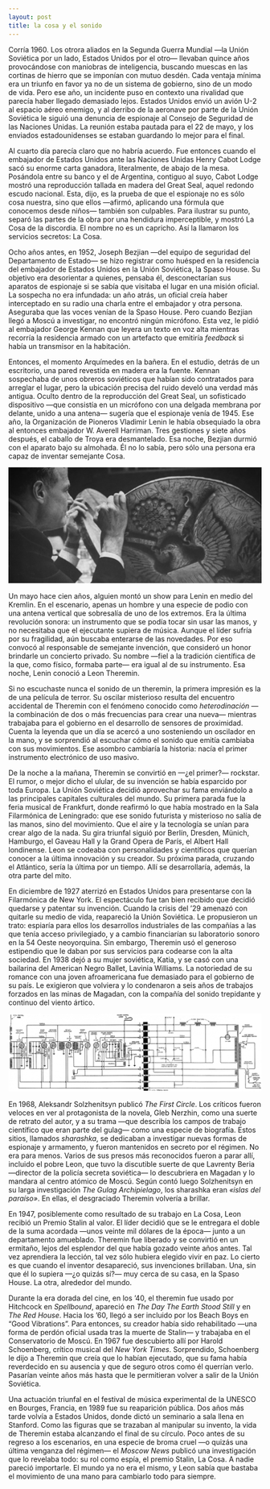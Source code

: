 ```yaml
---
layout: post
title: la cosa y el sonido
---
```



Corría 1960. Los otrora aliados en la Segunda Guerra Mundial —la Unión Soviética por un lado, Estados Unidos por el otro— llevaban quince años provocándose con maniobras de inteligencia, buscando muescas en las cortinas de hierro que se imponían con mutuo desdén. Cada ventaja mínima era un triunfo en favor ya no de un sistema de gobierno, sino de un modo de vida. Pero ese año, un incidente puso en contexto una rivalidad que parecía haber llegado demasiado lejos. Estados Unidos envió un avión U-2 al espacio aéreo enemigo, y al derribo de la aeronave por parte de la Unión Soviética le siguió una denuncia de espionaje al Consejo de Seguridad de las Naciones Unidas. La reunión estaba pautada para el 22 de mayo, y los enviados estadounidenses se estaban guardando lo mejor para el final.

Al cuarto día parecía claro que no habría acuerdo. Fue entonces cuando el embajador de Estados Unidos ante las Naciones Unidas Henry Cabot Lodge sacó su enorme carta ganadora, literalmente, de abajo de la mesa. Posándola entre su banco y el de Argentina, contiguo al suyo, Cabot Lodge mostró una reproducción tallada en madera del Great Seal, aquel redondo escudo nacional. Esta, dijo, es la prueba de que el espionaje no es sólo cosa nuestra, sino que ellos —afirmó, aplicando una fórmula que conocemos desde niños— también son culpables. Para ilustrar su punto, separó las partes de la obra por una hendidura imperceptible, y mostró La Cosa de la discordia. El nombre no es un capricho. Así la llamaron los servicios secretos: La Cosa.

Ocho años antes, en 1952, Joseph Bezjian —del equipo de seguridad del Departamento de Estado— se hizo registrar como huésped en la residencia del embajador de Estados Unidos en la Unión Soviética, la Spaso House. Su objetivo era desorientar a quienes, pensaba él, desconectarían sus aparatos de espionaje si se sabía que visitaba el lugar en una misión oficial. La sospecha no era infundada: un año atrás, un oficial creía haber interceptado en su radio una charla entre el embajador y otra persona. Aseguraba que las voces venían de la Spaso House. Pero cuando Bezjian llegó a Moscú a investigar, no encontró ningún micrófono. Esta vez, le pidió al embajador George Kennan que leyera un texto en voz alta mientras recorría la residencia armado con un artefacto que emitiría *feedback* si había un transmisor en la habitación.

Entonces, el momento Arquímedes en la bañera. En el estudio, detrás de un escritorio, una pared revestida en madera era la fuente. Kennan sospechaba de unos obreros soviéticos que habían sido contratados para arreglar el lugar, pero la ubicación precisa del ruido develó una verdad más antigua. Oculto dentro de la reproducción del Great Seal, un sofisticado dispositivo —que consistía en un micrófono con una delgada membrana por delante, unido a una antena— sugería que el espionaje venía de 1945. Ese año, la Organización de Pioneros Vladimir Lenin le había obsequiado la obra al entonces embajador W. Averell Harriman. Tres gestiones y siete años después, el caballo de Troya era desmantelado. Esa noche, Bezjian durmió con el aparato bajo su almohada. Él no lo sabía, pero sólo una persona era capaz de inventar semejante Cosa.

![alt text](https://raw.githubusercontent.com/irigoin/irigoin.github.io/master/images/cosa.jpg "The thing")

Un mayo hace cien años, alguien montó un show para Lenin en medio del Kremlin. En el escenario, apenas un hombre y una especie de podio con una antena vertical que sobresalía de uno de los extremos. Era la última revolución sonora: un instrumento que se podía tocar sin usar las manos, y no necesitaba que el ejecutante supiera de música. Aunque el líder sufría por su fragilidad, aún buscaba enterarse de las novedades. Por eso convocó al responsable de semejante invención, que consideró un honor brindarle un concierto privado. Su nombre —fiel a la tradición científica de la que, como físico, formaba parte— era igual al de su instrumento. Esa noche, Lenin conoció a Leon Theremin.

Si no escuchaste nunca el sonido de un theremin, la primera impresión es la de una película de terror. Su oscilar misterioso resulta del encuentro accidental de Theremin con el fenómeno conocido como *heterodinación* —la combinación de dos o más frecuencias para crear una nueva— mientras trabajaba para el gobierno en el desarrollo de sensores de proximidad. Cuenta la leyenda que un día se acercó a uno sosteniendo un oscilador en la mano, y se sorprendió al escuchar cómo el sonido que emitía cambiaba con sus movimientos. Ese asombro cambiaría la historia: nacía el primer instrumento electrónico de uso masivo.

De la noche a la mañana, Theremin se convirtió en —¿el primer?— rockstar. El rumor, o mejor dicho el ulular, de su invención se había esparcido por toda Europa. La Unión Soviética decidió aprovechar su fama enviándolo a las principales capitales culturales del mundo. Su primera parada fue la feria musical de Frankfurt, donde reafirmó lo que había mostrado en la Sala Filarmónica de Leningrado: que ese sonido futurista y misterioso no salía de las manos, sino del movimiento. Que el aire y la tecnología se unían para crear algo de la nada. Su gira triunfal siguió por Berlín, Dresden, Münich, Hamburgo, el Gaveau Hall y la Grand Opera de París, el Albert Hall londinense. Leon se codeaba con personalidades y científicos que querían conocer a la última innovación y su creador. Su próxima parada, cruzando el Atlántico, sería la última por un tiempo. Allí se desarrollaría, además, la otra parte del mito.

En diciembre de 1927 aterrizó en Estados Unidos para presentarse con la Filarmónica de New York. El espectáculo fue tan bien recibido que decidió quedarse y patentar su invención. Cuando la crisis del ’29 amenazó con quitarle su medio de vida, reapareció la Unión Soviética. Le propusieron un trato: espiaría para ellos los desarrollos industriales de las compañías a las que tenía acceso privilegiado, y a cambio financiarían su laboratorio sonoro en la 54 Oeste neoyorquina. Sin embargo, Theremin usó el generoso estipendio que le daban por sus servicios para codearse con la alta sociedad. En 1938 dejó a su mujer soviética, Katia, y se casó con una bailarina del American Negro Ballet, Lavinia Williams. La notoriedad de su romance con una joven afroamericana fue demasiado para el gobierno de su país. Le exigieron que volviera y lo condenaron a seis años de trabajos forzados en las minas de Magadan, con la compañía del sonido trepidante y continuo del viento ártico.

![alt text](https://raw.githubusercontent.com/irigoin/irigoin.github.io/master/images/sonido.png "The sound")

En 1968, Aleksandr Solzhenitsyn publicó *The First Circle*. Los críticos fueron veloces en ver al protagonista de la novela, Gleb Nerzhin, como una suerte de retrato del autor, y a su trama —que describía los campos de trabajo científico que eran parte del gulag— como una especie de biografía. Estos sitios, llamados *sharashka*, se dedicaban a investigar nuevas formas de espionaje y armamento, y fueron mantenidos en secreto por el régimen. No era para menos. Varios de sus presos más reconocidos fueron a parar allí, incluido el pobre Leon, que tuvo la discutible suerte de que Lavrenty Beria —director de la policía secreta soviética— lo descubriera en Magadan y lo mandara al centro atómico de Moscú. Según contó luego Solzhenitsyn en su larga investigación *The Gulag Archipielago*, los sharashka eran *«islas del paraíso»*. En ellas, el desgraciado Theremin volvería a brillar.

En 1947, posiblemente como resultado de su trabajo en La Cosa, Leon recibió un Premio Stalin al valor. El líder decidió que se le entregara el doble de la suma acordada —unos veinte mil dólares de la época— junto a un departamento amueblado. Theremin fue liberado y se convirtió en un ermitaño, lejos del esplendor del que había gozado veinte años antes. Tal vez aprendiera la lección, tal vez sólo hubiera elegido vivir en paz. Lo cierto es que cuando el inventor desapareció, sus invenciones brillaban. Una, sin que él lo supiera —¿o quizás sí?— muy cerca de su casa, en la Spaso House. La otra, alrededor del mundo.

Durante la era dorada del cine, en los ’40, el theremin fue usado por Hitchcock en *Spellbound*, apareció en *The Day The Earth Stood Still* y en *The Red House*. Hacia los ’60, llegó a ser incluido por los Beach Boys en “Good Vibrations”. Para entonces, su creador había sido rehabilitado —una forma de perdón oficial usada tras la muerte de Stalin— y trabajaba en el Conservatorio de Moscú. En 1967 fue descubierto allí por Harold Schoenberg, crítico musical del *New York Times*. Sorprendido, Schoenberg le dijo a Theremin que creía que lo habían ejecutado, que su fama había reverdecido en su ausencia y que de seguro otros como él querrían verlo. Pasarían veinte años más hasta que le permitieran volver a salir de la Unión Soviética.

Una actuación triunfal en el festival de música experimental de la UNESCO en Bourges, Francia, en 1989 fue su reaparición pública. Dos años más tarde volvía a Estados Unidos, donde dictó un seminario a sala llena en Stanford. Como las figuras que se trazaban al manipular su invento, la vida de Theremin estaba alcanzando el final de su círculo. Poco antes de su regreso a los escenarios, en una especie de broma cruel —o quizás una última venganza del régimen— el *Moscow News* publicó una investigación que lo revelaba todo: su rol como espía, el premio Stalin, La Cosa. A nadie pareció importarle. El mundo ya no era el mismo, y Leon sabía que bastaba el movimiento de una mano para cambiarlo todo para siempre.
